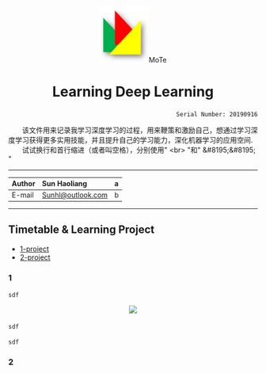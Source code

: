 <div align="center">
<img src="https://github.com/Sun365/Try-20190916/blob/master/logo.jpg" width="100" alt="LOGO"/>MoTe



# Learning Deep Learning

</div>

<div align="right">
  
`Serial Number: 20190916`

</div>

&#8195;&#8195;该文件用来记录我学习深度学习的过程，用来鞭策和激励自己，想通过学习深度学习获得更多实用技能，并且提升自己的学习能力，深化机器学习的应用空间.<br>&#8195;&#8195;试试换行和首行缩进（或者叫空格），分别使用\" \<br> \"和\" \&#8195;\&#8195; \"

***

  
Author|Sun Haoliang|a
:-|:-|:-
|E-mail|Sunhl@outlook.com|b

***


## Timetable & Learning Project
* [1-proiect](#1)
* [2-project](#2)

### 1

```
sdf
```
<div align="center" width="200"> 
  
![](http://k.zol-img.com.cn/sjbbs/6875/a6874935_s.jpg) 

</div>

```sdf```

````sdf````


### 2

